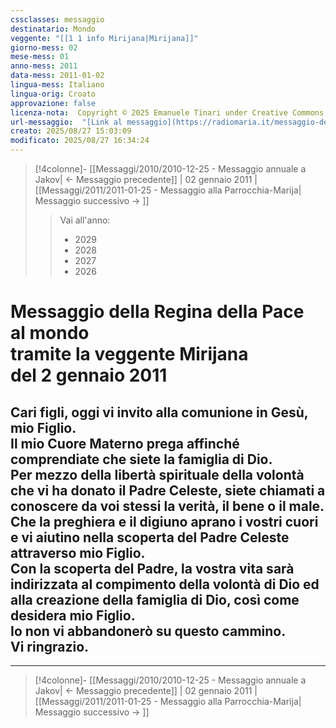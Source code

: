 ```yaml
---
cssclasses: messaggio
destinatario: Mondo
veggente: "[[1 1 info Mirijana|Mirijana]]"
giorno-mess: 02
mese-mess: 01
anno-mess: 2011
data-mess: 2011-01-02
lingua-mess: Italiano
lingua-orig: Croato
approvazione: false
licenza-nota:  Copyright © 2025 Emanuele Tinari under Creative Commons BY-NC-SA 4.0 https://creativecommons.org/licenses/by-nc-sa/4.0/
url-messaggio:  "[Link al messaggio](https://radiomaria.it/messaggio-del-2-gennaio-2011/)"
creato: 2025/08/27 15:03:09
modificato: 2025/08/27 16:34:24
---
```


> [!4colonne]- [[Messaggi/2010/2010-12-25 - Messaggio annuale a Jakov| ← Messaggio precedente]] | 02 gennaio 2011 | [[Messaggi/2011/2011-01-25 - Messaggio alla Parrocchia-Marija| Messaggio successivo → ]]
>> <span class="verde">Vai all'anno:</span>
>> - 2029
>> - 2028
>> - 2027
>> - 2026
>

# Messaggio della Regina della Pace<br>al mondo<br>tramite la veggente Mirijana<br>del 2 gennaio 2011

## Cari figli, oggi vi invito alla comunione in Gesù, mio Figlio.<br>Il mio Cuore Materno prega affinché comprendiate che siete la famiglia di Dio.<br>Per mezzo della libertà spirituale della volontà che vi ha donato il Padre Celeste, siete chiamati a conoscere da voi stessi la verità, il bene o il male.<br>Che la preghiera e il digiuno aprano i vostri cuori e vi aiutino nella scoperta del Padre Celeste attraverso mio Figlio.<br>Con la scoperta del Padre, la vostra vita sarà indirizzata al compimento della volontà di Dio ed alla creazione della famiglia di Dio, così come desidera mio Figlio.<br>Io non vi abbandonerò su questo cammino.<br>Vi ringrazio.

***
> [!4colonne]- [[Messaggi/2010/2010-12-25 - Messaggio annuale a Jakov| ← Messaggio precedente]] | 02 gennaio 2011 | [[Messaggi/2011/2011-01-25 - Messaggio alla Parrocchia-Marija| Messaggio successivo → ]]
